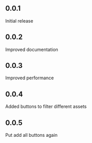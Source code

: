 ## 0.0.1
Initial release

## 0.0.2
Improved documentation

## 0.0.3
Improved performance

## 0.0.4
Added buttons to filter different assets

## 0.0.5
Put add all buttons again